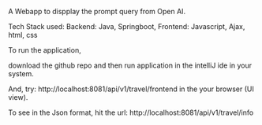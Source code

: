 A Webapp to dispplay the prompt query from Open AI.

Tech Stack used: Backend: Java, Springboot, Frontend: Javascript, Ajax, html, css  

To run the application,

download the github repo and then run application in the intelliJ ide in your system.

And, try: http://localhost:8081/api/v1/travel/frontend in the your browser (UI view).

To see in the Json format, hit the url: http://localhost:8081/api/v1/travel/info
